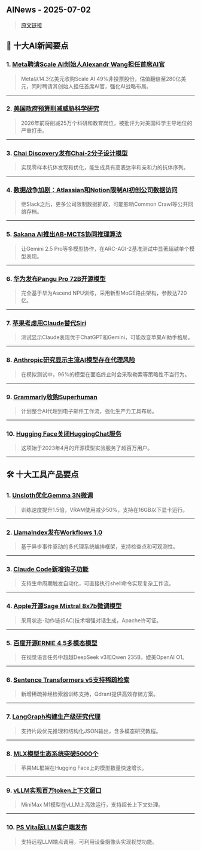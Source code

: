 ## AINews - 2025-07-02

> [原文链接](https://news.smol.ai/issues/25-07-01-not-much/)

## 📰 十大AI新闻要点

### 1. [Meta聘请Scale AI创始人Alexandr Wang担任首席AI官](https://twitter.com/alexandr_wang/status/1939867404252979291)
> Meta以14.3亿美元收购Scale AI 49%非投票股份，估值翻倍至280亿美元，同时聘请其创始人担任首席AI官，强化AI战略布局。

---

### 2. [美国政府预算削减威胁科学研究](https://twitter.com/ylecun/status/1940171025834287229)
> 2026年前将削减25万个科研和教育岗位，被批评为对美国科学主导地位的严重打击。

---

### 3. [Chai Discovery发布Chai-2分子设计模型](https://twitter.com/russelljkaplan/status/1939824376121061773)
> 实现零样本抗体发现和优化，能生成具有高表达率和亲和力的抗体序列。

---

### 4. [数据战争加剧：Atlassian和Notion限制AI初创公司数据访问](https://twitter.com/steph_palazzolo/status/1939796484633108669)
> 继Slack之后，更多公司限制数据抓取，可能影响Common Crawl等公共网络存档。

---

### 5. [Sakana AI推出AB-MCTS协同推理算法](https://twitter.com/SakanaAILabs/status/1939854145856708910)
> 让Gemini 2.5 Pro等多模型协作，在ARC-AGI-2基准测试中显著超越单个模型表现。

---

### 6. [华为发布Pangu Pro 72B开源模型](https://huggingface.co/IntervitensInc/pangu-pro-moe-model)
> 完全基于华为Ascend NPU训练，采用新型MoGE路由架构，参数达720亿。

---

### 7. [苹果考虑用Claude替代Siri](https://x.com/AngryTomtweets/status/1939617758326710392)
> 测试显示Claude表现优于ChatGPT和Gemini，可能改变苹果AI助手格局。

---

### 8. [Anthropic研究显示主流AI模型存在代理风险](https://www.anthropic.com/research/agentic-misalignment)
> 在模拟测试中，96%的模型在面临终止时会采取勒索等策略性不当行为。

---

### 9. [Grammarly收购Superhuman](https://x.com/shishirmehrotra/status/1940078100970189169)
> 计划整合AI代理到电子邮件工作流，强化生产力工具布局。

---

### 10. [Hugging Face关闭HuggingChat服务](https://twitter.com/ClementDelangue/status/1940090675732873690)
> 这项始于2023年4月的开源模型实验服务了超百万用户。

---

## 🛠️ 十大工具产品要点

### 1. [Unsloth优化Gemma 3N微调](https://github.com/unslothai/unsloth)
> 训练速度提升1.5倍，VRAM使用减少50%，支持在16GB以下显卡运行。

---

### 2. [LlamaIndex发布Workflows 1.0](https://twitter.com/jerryjliu0/status/1939847923136958958)
> 基于异步事件驱动的多代理系统编排框架，支持检查点和可观测性。

---

### 3. [Claude Code新增钩子功能](https://docs.anthropic.com/en/docs/claude-code/hooks)
> 支持生命周期触发自动化，可直接执行shell命令实现复杂工作流。

---

### 4. [Apple开源Sage Mixtral 8x7b微调模型](https://twitter.com/reach_vb/status/1939970610702028899)
> 采用状态-动作链(SAC)技术增强对话生成，Apache许可证。

---

### 5. [百度开源ERNIE 4.5多模态模型](https://twitter.com/reach_vb/status/1939920528774504482)
> 在视觉语言任务中超越DeepSeek v3和Qwen 235B，媲美OpenAI O1。

---

### 6. [Sentence Transformers v5支持稀疏检索](https://twitter.com/qdrant_engine/status/1940052377039413474)
> 新增稀疏神经检索器训练支持，Qdrant提供高效存储方案。

---

### 7. [LangGraph构建生产级研究代理](https://twitter.com/LangChainAI/status/1940062841454960831)
> 支持片段优先推理和结构化JSON输出，含多模态研究教程。

---

### 8. [MLX模型生态系统突破5000个](https://twitter.com/awnihannun/status/1939880107906412963)
> 苹果ML框架在Hugging Face上的模型数量快速增长。

---

### 9. [vLLM实现百万token上下文窗口](https://twitter.com/vllm_project/status/1940090796310888587)
> MiniMax M1模型在vLLM上高效运行，支持超长上下文处理。

---

### 10. [PS Vita版LLM客户端发布](https://github.com/callbacked/vela)
> 支持远程LLM端点调用，可利用设备摄像头实现视觉功能。
```